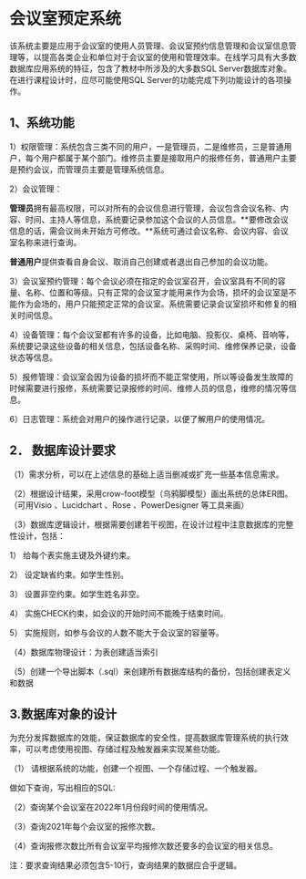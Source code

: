 #  会议室预定系统

  该系统主要是应用于会议室的使用人员管理、会议室预约信息管理和会议室信息管理等，以提高各类企业和单位对于会议室的使用和管理效率。在线学习具有大多数数据库应用系统的特征，包含了教材中所涉及的大多数SQL Server数据库对象。在进行课程设计时，应尽可能使用SQL Server的功能完成下列功能设计的各项操作。

##  1、系统功能

1）权限管理：系统包含三类不同的用户，一是管理员，二是维修员，三是普通用户，每个用户都属于某个部门。维修员主要是接取用户的报修任务，普通用户主要是预约会议，而管理员主要是管理系统信息。

2）会议管理：

**管理员**拥有最高权限，可以对所有的会议信息进行管理，会议包含会议名称、内容、时间、主持人等信息，系统要记录参加这个会议的人员信息。**要修改会议信息的话，需会议尚未开始方可修改。**系统可通过会议名称、会议内容、会议室名称来进行查询。

**普通用户**提供查看自身会议、取消自己创建或者退出自己参加的会议功能。

3）会议室预约管理：每个会议必须在指定的会议室召开，会议室具有不同的容量、名称、位置和等级。只有正常的会议室才能用来作为会场，损坏的会议室是不能作为会场的，用户只能预定正常的会议室。系统需要记录会议室损坏和修复的相关时间信息。

4）设备管理：每个会议室都有许多的设备，比如电脑、投影仪、桌椅、音响等，系统要记录这些设备的相关信息，包括设备名称、采购时间、维修保养记录，设备状态等信息。

5）报修管理：会议室会因为设备的损坏而不能正常使用，所以等设备发生故障的时候需要进行报修，系统需要记录报修的时间、维修人员的信息，维修的情况等信息。

6）日志管理：系统会对用户的操作进行记录，以便了解用户的使用情况。

## 2． 数据库设计要求

（1）需求分析，可以在上述信息的基础上适当删减或扩充一些基本信息需求。 

（2）根据设计结果，采用crow-foot模型（乌鸦脚模型）画出系统的总体ER图。（可用Visio 、Lucidchart 、Rose 、PowerDesigner 等工具来画）

（3）数据库逻辑设计，根据需要创建若干视图，在设计过程中注意数据库的完整性设计，包括： 

1） 给每个表实施主键及外键约束。 

2） 设定缺省约束。如学生性别。 

3） 设置非空约束。如学生姓名非空。 

4） 实施CHECK约束，如会议的开始时间不能晚于结束时间。 

5） 实施规则，如参与会议的人数不能大于会议室的容量等。 

（4）数据库物理设计：为表创建适当索引 

（5）创建一个导出脚本（.sql）来创建所有数据库结构的备份，包括创建表定义和数据

## 3.数据库对象的设计 

为充分发挥数据库的效能，保证数据库的安全性，提高数据库管理系统的执行效率，可以考虑使用视图、存储过程及触发器来实现某些功能。

（1）   请根据系统的功能，创建一个视图、一个存储过程、一个触发器。

 做如下查询，写出相应的SQL: 

（2）查询某个会议室在2022年1月份段时间的使用情况。

（3）查询2021年每个会议室的报修次数。 

（4）查询报修次数比所有会议室平均报修次数还要多的会议室的相关信息。 



注：要求查询结果必须包含5-10行，查询结果的数据应合乎逻辑。